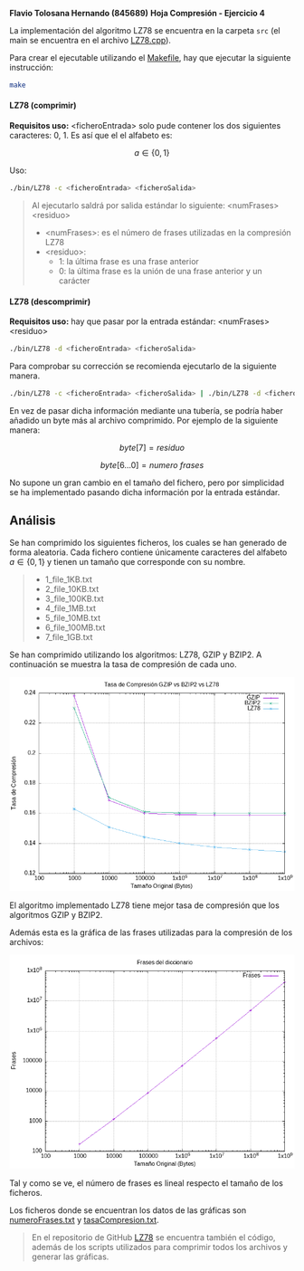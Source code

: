 **Flavio Tolosana Hernando (845689)**
**Hoja Compresión - Ejercicio 4**

La implementación del algoritmo LZ78 se encuentra en la carpeta `src` (el main se encuentra en el archivo [LZ78.cpp](src/LZ78.cpp)).

Para crear el ejecutable utilizando el [Makefile](makefile), hay que ejecutar la siguiente instrucción:

``` sh
make
```

#### LZ78 (comprimir)
**Requisitos uso:** \<ficheroEntrada\> solo pude contener los dos siguientes caracteres: 0, 1.
Es así que el el alfabeto es:

$$a \in \{0,1\}$$

Uso:
``` sh
./bin/LZ78 -c <ficheroEntrada> <ficheroSalida>
```

> Al ejecutarlo saldrá por salida estándar lo siguiente: \<numFrases\> \<residuo\>
> - \<numFrases\>: es el número de frases utilizadas en la compresión LZ78 
> - \<residuo\>: 
>   - 1: la última frase es una frase anterior
>   - 0: la última frase es la unión de una frase anterior y un carácter

#### LZ78 (descomprimir)
**Requisitos uso:** hay que pasar por la entrada estándar: \<numFrases\> \<residuo\>

``` sh
./bin/LZ78 -d <ficheroEntrada> <ficheroSalida>
```

Para comprobar su corrección se recomienda ejecutarlo de la siguiente manera.

``` sh
./bin/LZ78 -c <ficheroEntrada> <ficheroSalida> | ./bin/LZ78 -d <ficheroEntrada> <ficheroSalida>
```

En vez de pasar dicha información mediante una tubería, se podría haber añadido un byte más al archivo comprimido. Por ejemplo de la siguiente manera:

$$byte[7] = residuo$$

$$byte[6 \dots 0] = numero\ frases$$

No supone un gran cambio en el tamaño del fichero, pero por simplicidad se ha implementado pasando dicha información por la entrada estándar.

## Análisis

Se han comprimido los siguientes ficheros, los cuales se han generado de forma aleatoria. Cada fichero contiene únicamente caracteres del alfabeto $a \in \{0, 1\}$ y tienen un tamaño que corresponde con su nombre.

> - 1_file_1KB.txt
> - 2_file_10KB.txt
> - 3_file_100KB.txt
> - 4_file_1MB.txt
> - 5_file_10MB.txt
> - 6_file_100MB.txt
> - 7_file_1GB.txt

Se han comprimido utilizando los algoritmos: LZ78, GZIP y BZIP2. A continuación se muestra la tasa de compresión de cada uno.

![](./plots/tasaCompresion.png)

El algoritmo implementado LZ78 tiene mejor tasa de compresión que los algoritmos GZIP y BZIP2.

Además esta es la gráfica de las frases utilizadas para la compresión de los archivos:

![](plots/numeroFrases.png)

Tal y como se ve, el número de frases es lineal respecto el tamaño de los ficheros.

Los ficheros donde se encuentran los datos de las gráficas son [numeroFrases.txt](plots/numeroFrases.txt) y [tasaCompresion.txt](plots/tasaCompresion.txt).

> En el repositorio de GitHub [LZ78](https://github.com/Flavio-Tolosana/LZ78) se encuentra también el código, además de los scripts utilizados para comprimir todos los archivos y generar las gráficas.
